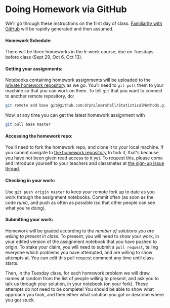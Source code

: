 
# Doing Homework via GitHub

We'll go through these instructions on the first day of class.
[Familiarity with GitHub](https://github.com/drphilmarshall/StatisticalMethods/blob/master/doc/GettingStarted.md#github) will be rapidly generated and then assumed.

#### Homework Schedule:
There will be three homeworks in the 5-week course, due on Tuesdays
before class (Sept 29, Oct 6, Oct 13).

#### Getting your assignments:

Notebooks containing homework assignments will be uploaded to the
[private homework
repository](https://github.com/drphilmarshall/PHYS366-Homework-2015)
as we go. You'll need to `git pull` them to your machine so that you
can work on them. To tell `git` that you want to connect to another
remote repository, do:
```bash
git remote add base git@github.com:drphilmarshall/StatisticalMethods.git
```
Now, at any time you can get the latest homework assignment with
```bash
git pull base master
```

#### Accessing the homework repo:

You'll need to fork the homework repo, and clone it to your local machine.
If you cannot navigate to [the homework repository](https://github.com/drphilmarshall/PHYS366-Homework-2015) to fork it,
that's because you have not been given read access to it yet. To request
this, please come and introduce yourself to your teachers and classmates
at [the sign-up issue thread](https://github.com/drphilmarshall/StatisticalMethods/issues/25).

#### Checking in your work:

Use `git push origin master` to keep your remote fork up to date as
you work through the assignment notebooks. Commit often (as soon as
the code *runs*), and push as often as possible (so that other people
can see what you're doing).

#### Submitting your work:

Homework will be graded according to the *number of solutions you are
willing to present in class*. To present, you will need to show your
work, in your edited version of the assignment notebook that you have
pushed to origin. To stake your claim, you will need to submit a `pull
request`,  telling everyone which problems you have attempted, and
are willing to show attempts at. You can edit this pull request comment
any time until class starts.

Then, in the Tuesday class, for each homework problem we will   draw
names at random from the list of people willing to present,  and ask
you to talk us through your solution, in your notebook (on your fork).
These attempts do not need to be complete!  You should be able to show
what approach you took, and then either what solution you got or
describe where you got stuck.
